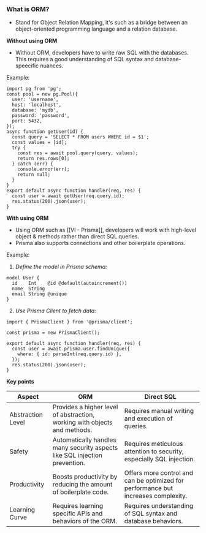 ### What is ORM?
- Stand for Object Relation Mapping, it's such as a bridge between an object-oriented programming language and a relation database.

**Without using ORM**
- Without ORM, developers have to write raw SQL with the databases. This requires a good understanding of SQL syntax and database-speecific nuances. 

Example: 
```
import pg from 'pg';
const pool = new pg.Pool({
  user: 'username',
  host: 'localhost',
  database: 'mydb',
  password: 'password',
  port: 5432,
});
async function getUser(id) {
  const query = 'SELECT * FROM users WHERE id = $1';
  const values = [id];
  try {
    const res = await pool.query(query, values);
    return res.rows[0];
  } catch (err) {
    console.error(err);
    return null;
  }
}
export default async function handler(req, res) {
  const user = await getUser(req.query.id);
  res.status(200).json(user);
}
```

**With using ORM**
- Using ORM such as [[VI - Prisma]], developers will work with high-level object & methods rather than direct SQL queries.
- Prisma also supports connections and other boilerplate operations.

Example: 
1. *Define the model in Prisma schema:*
```
model User {
  id    Int    @id @default(autoincrement())
  name  String
  email String @unique
}
```

2. *Use Prisma Client to fetch data:*
```
import { PrismaClient } from '@prisma/client';

const prisma = new PrismaClient();

export default async function handler(req, res) {
  const user = await prisma.user.findUnique({
    where: { id: parseInt(req.query.id) },
  });
  res.status(200).json(user);
}
```

**Key points**

| Aspect            | ORM                                                        | Direct SQL                                                      |
|--------------|---------------------------------------|--------------------------------------------------|
| Abstraction Level | Provides a higher level of abstraction, working with objects and methods. | Requires manual writing and execution of queries.               |
| Safety            | Automatically handles many security aspects like SQL injection prevention. | Requires meticulous attention to security, especially SQL injection. |
| Productivity      | Boosts productivity by reducing the amount of boilerplate code. | Offers more control and can be optimized for performance but increases complexity. |
| Learning Curve    | Requires learning specific APIs and behaviors of the ORM.   | Requires understanding of SQL syntax and database behaviors.    |
